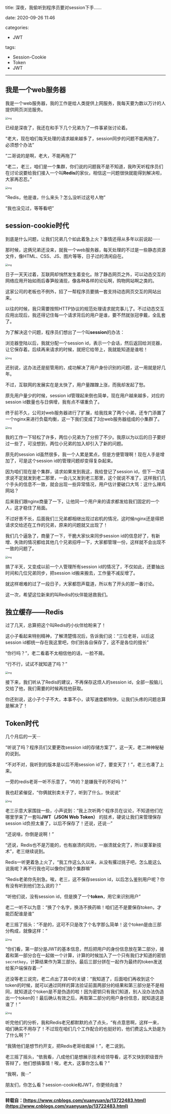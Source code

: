 title: 深夜，我偷听到程序员要对session下手……

date: 2020-09-26 11:46

categories:

- JWT

tags:

- Session-Cookie
- Token
- JWT

---

## 我是一个web服务器

我是一个web服务器，我的工作是给人类提供上网服务，我每天要为数以万计的人提供网页浏览服务。

 

<img src="https://images.shiguangping.com/imgs/20200926114956.image" alt="img" style="zoom:50%;" />

 

已经是深夜了，我还在和手下几个兄弟为了一件事紧张讨论着。

“老大，现在咱们每天处理的请求越来越多了，session同步的问题不能再拖了，必须想个办法”

“二哥说的是啊，老大，不能再拖了”

“老二，老三，咱们是一个集群，你们说的问题我不是不知道，我昨天听程序员们在讨论说要给我们接入一个叫**Redis**的家伙，相信这一问题很快就能得到解决啦，大家再忍忍。”

 

<img src="https://images.shiguangping.com/imgs/20200926115009.image" alt="img" style="zoom:50%;" />

 

“Redis，他是谁，什么来头？怎么没听过这号人物”

“我也没见过，等等看吧”

## session-cookie时代

到底是什么问题，让我们兄弟几个如此着急上火？事情还得从多年以前说起······

那时候，这俩兄弟还没来，就我一个web服务器，每天处理的不过是一些静态资源文件，像HTML、CSS、JS、图片等等，日子过的清闲自在。

 

<img src="https://images.shiguangping.com/imgs/20200926115025.image" alt="img" style="zoom:50%;" />

 

日子一天天过着，互联网却悄然发生着变化。除了静态网页之外，可以动态交互的网络应用开始如雨后春笋般涌现，像各种各样的论坛啊，购物网站啊之类的。

这家公司的老板也不例外，招了一帮程序员要搞一套支持动态网页交互的网站出来。

以往的时候，我只需要按照HTTP协议的规范处理请求就完事儿了。不过动态交互应用出现后，我还得记住每一个请求背后的用户是谁，要不然就张冠李戴，全乱套了。

为了解决这个问题，程序员们想出了一个叫**session**的办法：

浏览器登陆以后，我就分配一个session id，表示一个会话，然后返回给浏览器，让它保存着。后续再来请求的时候，就把它给带上，我就能知道是谁啦！

 

<img src="https://images.shiguangping.com/imgs/20200926115033.image" alt="img" style="zoom:50%;" />

 

还别说，这办法还是挺管用的，成功解决了用户身份识别的问题，这一用就是好几年。

不过，互联网的发展实在是太快了，用户量蹭蹭上涨，而我却发起了愁。

原先用户量少的时候，session id管理起来倒也简单，现在用户越来越多，对应的session id数量也与日俱增，我有点不堪重负了。

终于前不久，公司对web服务器进行了扩展，给我找来了两个小弟，还专门添置了一个nginx来进行负载均衡，这一下我们变成了3台web服务器组成的小集群了。

 

<img src="https://images.shiguangping.com/imgs/20200926115041.image" alt="img" style="zoom:50%;" />

 

我的工作一下轻松了许多，两位小兄弟为了分担了不少。我原以为以后的日子要好过一些了，可没想到，两位小兄弟的加入却引入了新的问题。

原先的session id虽然很多，我一个人累是累点，但是方便管理啊！现在人手是增加了，可是这个session id的管理问题却变得复杂起来。

因为咱们现在是个集群，请求如果发到我这，我给登记了session id，但下一次请求说不定就发到老二那里，一会儿又发到老三那里，这个就说不准了，这样我们几个手头的信息不一致，就会出现一些异常情况，用户估计要破口大骂：这什么辣鸡网站？

后来我们跟nginx商量了一下，让他同一个用户来的请求都发给我们固定的一个人，这才稳住了局面。

不过好景不长，后面我们三兄弟都相继出现过宕机的情况，这时候nginx还是得把请求交给还在工作的兄弟，原来的问题就又出现了！

我们几个逼急了，商量了一下，干脆大家伙来同步session id的信息好了，有新增、失效的情况都给其他几个兄弟招呼一下，大家都管理一份，这样就不会出现不一致的问题了。

 

<img src="https://images.shiguangping.com/imgs/20200926115049.image" alt="img" style="zoom:50%;" />

 

搞了半天，又变成以前一个人管理所有session id的情况了，不仅如此，还要抽出时间和几位兄弟同步，把session id搬来搬去，工作量不减反增了。

就这样艰难的过了一段日子，大家都怨声载道，所以有了开头的那一番讨论。

这一次，希望这位新来的叫Redis的伙伴能拯救我们。

## 独立缓存——Redis

过了几天，总算把这个叫Redis的小伙伴给盼来了！

这小子看起来特别精神，了解清楚情况后，告诉我们说：“三位老哥，以后这session id都统一存在我这里吧，你们别各自保存了，这不是各位的擅长”

“你行吗？”，老二看着不太相信他的话，一脸不屑。

“行不行，试试不就知道了吗？”

 

<img src="https://images.shiguangping.com/imgs/20200926115055.image" alt="img" style="zoom:50%;" />

 

接下来，我们听从了Redis的建议，不再保存这烦人的session id，全部一股脑儿交给了他，我们需要的时候再找他获取。

你还别说，这小子个子不大，本事不小，读写速度都特快，让我们头疼的问题总算是解决了！

## Token时代

几个月后的一天···

“听说了吗？程序员们又要更改session id的存储方案了”，这一天，老二神神秘秘的说到。

“不对不对，我听到的版本是以后不用session id了，要变天了！”，老三也凑了上来。

一旁的redis老哥一听不乐意了，“咋的？是嫌我干的不好吗？”

我也赶紧催促，“你俩就别卖关子了，听到了什么，快说说”

 

<img src="https://images.shiguangping.com/imgs/20200926115102.image" alt="img" style="zoom:50%;" />

 

老三示意大家围拢一些，小声说到：“我上次听两个程序员在议论，不知道他们在哪里学来了一套叫**JWT（JSON Web Token）** 的技术，硬说让我们来管理保存session id负担太重了，以后不保存了！还说，还说···”

“还说啥，你倒是说啊！”

“还说，Redis也不是万能的，也有崩溃的风险，一崩溃就全完了，所以要革新技术”，老三继续说到。

Redis一听更着急上火了，“我工作这么久以来，从没有撂过挑子吧，怎么能这么说我呢？再不行我也可以像你们搞个集群嘛”

“Redis老弟你先别急。唉，老三，这不保存session id，以后怎么鉴别用户呢？你有没有听到他们怎么说的？”

“听他们说，没有session id，但是换了一个**token**，用它来识别用户”

老二一听不以为意：“换了个名字，换汤不换药嘛！咱们还不是要保存token，才能匹配谁是谁”

老三摇了摇头：“不是的，这可不只是改了个名字那么简单！这个token是由三部分构成，就像这样：”

 

<img src="https://images.shiguangping.com/imgs/20200926115110.image" alt="img" style="zoom:50%;" />

 

“你们看，第一部分是JWT的基本信息，然后把用户的身份信息放在第二部分，接着和第一部分合在一起做一个计算，计算的时候加入了一个只有我们才知道的密钥`secretkey`，计算结果作为第三部分。最后三部分拼在一起作为最终的token发送给客户端保存着···”

还没等老三说完，老二点出了其中的关键：“我知道了，后面咱们再收到这个token的时候，就可以通过同样的算法验证前面两部分的结果和第三部分是不是相同，就知道这个token是不是伪造的啦！因为密钥只有我们知道，别人没办法伪造出一个token的！最后确认有效之后，再取第二部分的用户身份信息，就知道这是谁了！”

 

<img src="https://images.shiguangping.com/imgs/20200926115118.image" alt="img" style="zoom:50%;" />

 

听完他们的分析，我和Redis老兄都默默的点了点头，“有点意思啊，这样一来，咱们确实不用存了！不过现在咱们几个工作配合的也挺好的，他们费这么大劲是为了什么啊？”

“我猜他们是想节约开支，把Redis老哥给裁掉！”，老二说到。

老三摇了摇头，“依我看，八成他们是想展示技术给领导看，这不又快到职级晋升答辩了，他们想搞事情！唉，老大，这事你怎么看？”

“我啊，我···”

朋友们，你怎么看？session-cookie和JWT，你更倾向谁？

---

**转载自：[https://www.cnblogs.com/xuanyuan/p/13722483.html](https://www.cnblogs.com/xuanyuan/p/13722483.html)**

